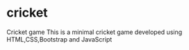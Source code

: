 # cricket
Cricket game
This is a minimal cricket game developed using HTML,CSS,Bootstrap and JavaScript
